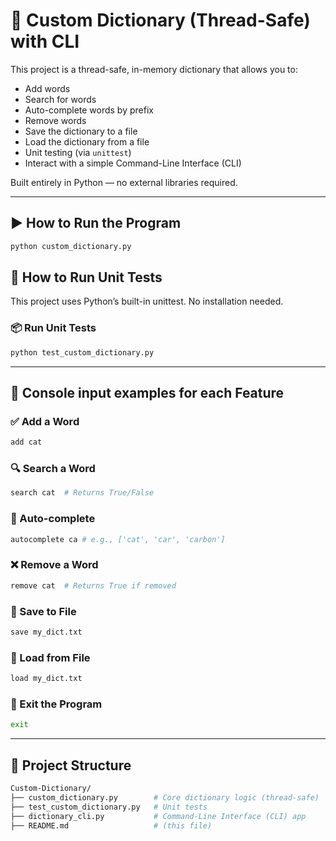# 📝 Custom Dictionary (Thread-Safe) with CLI

This project is a thread-safe, in-memory dictionary that allows you to:

- Add words
- Search for words
- Auto-complete words by prefix
- Remove words
- Save the dictionary to a file
- Load the dictionary from a file
- Unit testing (via `unittest`)
- Interact with a simple Command-Line Interface (CLI)

Built entirely in Python — no external libraries required.

---

## ▶️ How to Run the Program

```bash
python custom_dictionary.py
```

## 🧪 How to Run Unit Tests
This project uses Python’s built-in unittest. No installation needed.

### 📦 Run Unit Tests

```bash
python test_custom_dictionary.py
```
---

## 🚀 Console input examples for each Feature

### ✅ Add a Word
```bash
add cat
```

### 🔍 Search a Word
```bash
search cat  # Returns True/False
```

### 🤖 Auto-complete
```bash
autocomplete ca # e.g., ['cat', 'car', 'carbon']
```

### ❌ Remove a Word
```bash
remove cat  # Returns True if removed
```

### 💾 Save to File
```bash
save my_dict.txt
```

### 📂 Load from File
```bash
load my_dict.txt
```

### 🚪 Exit the Program
```bash
exit
```

---

## 📂 Project Structure

```bash
Custom-Dictionary/
├── custom_dictionary.py        # Core dictionary logic (thread-safe)
├── test_custom_dictionary.py   # Unit tests
├── dictionary_cli.py           # Command-Line Interface (CLI) app
├── README.md                   # (this file)
